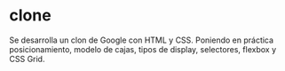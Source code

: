 # clone
Se desarrolla un clon de Google con HTML y CSS. Poniendo en práctica posicionamiento, modelo de cajas, tipos de display, selectores, flexbox y CSS Grid.
